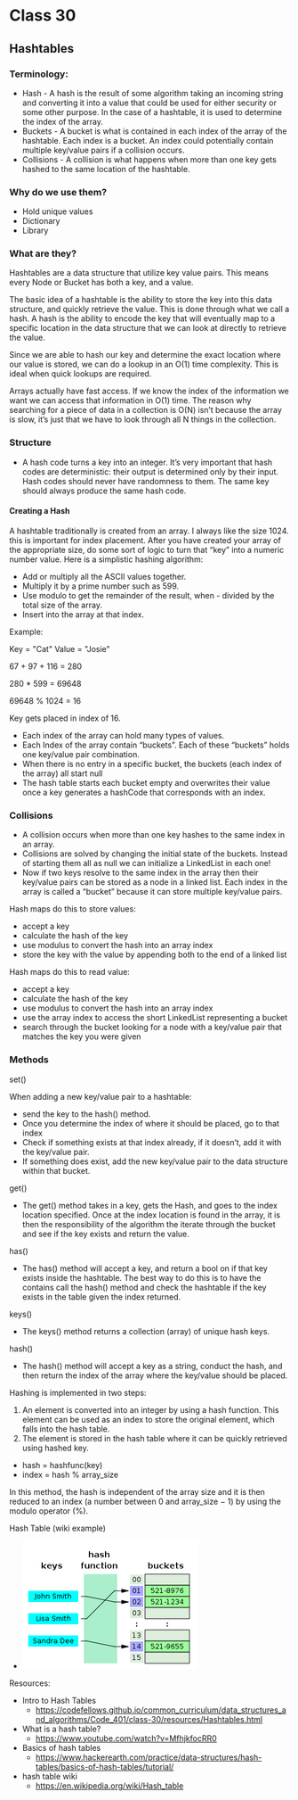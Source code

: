 # Class 30

## Hashtables

### Terminology:

- Hash - A hash is the result of some algorithm taking an incoming string and converting it into a value that could be used for either security or some other purpose. In the case of a hashtable, it is used to determine the index of the array.
- Buckets - A bucket is what is contained in each index of the array of the hashtable. Each index is a bucket. An index could potentially contain multiple key/value pairs if a collision occurs.
- Collisions - A collision is what happens when more than one key gets hashed to the same location of the hashtable.

### Why do we use them?

- Hold unique values
- Dictionary
- Library

### What are they?

Hashtables are a data structure that utilize key value pairs. This means every Node or Bucket has both a key, and a value.

The basic idea of a hashtable is the ability to store the key into this data structure, and quickly retrieve the value. This is done through what we call a hash. A hash is the ability to encode the key that will eventually map to a specific location in the data structure that we can look at directly to retrieve the value.

Since we are able to hash our key and determine the exact location where our value is stored, we can do a lookup in an O(1) time complexity. This is ideal when quick lookups are required.

Arrays actually have fast access. If we know the index of the information we want we can access that information in O(1) time. The reason why searching for a piece of data in a collection is O(N) isn’t because the array is slow, it’s just that we have to look through all N things in the collection.

### Structure

- A hash code turns a key into an integer. It’s very important that hash codes are deterministic: their output is determined only by their input. Hash codes should never have randomness to them. The same key should always produce the same hash code.

#### Creating a Hash

A hashtable traditionally is created from an array. I always like the size 1024. this is important for index placement. After you have created your array of the appropriate size, do some sort of logic to turn that “key” into a numeric number value. Here is a simplistic hashing algorithm:

- Add or multiply all the ASCII values together.
- Multiply it by a prime number such as 599.
- Use modulo to get the remainder of the result, when - divided by the total size of the array.
- Insert into the array at that index.

Example:

Key = "Cat"
Value = "Josie"

67 + 97 + 116 = 280

280 \* 599 = 69648

69648 % 1024 = 16

Key gets placed in index of 16.

- Each index of the array can hold many types of values.
- Each Index of the array contain “buckets”. Each of these “buckets” holds one key/value pair combination.
- When there is no entry in a specific bucket, the buckets (each index of the array) all start null
- The hash table starts each bucket empty and overwrites their value once a key generates a hashCode that corresponds with an index.

### Collisions

- A collision occurs when more than one key hashes to the same index in an array.
- Collisions are solved by changing the initial state of the buckets. Instead of starting them all as null we can initialize a LinkedList in each one!
- Now if two keys resolve to the same index in the array then their key/value pairs can be stored as a node in a linked list. Each index in the array is called a “bucket” because it can store multiple key/value pairs.

Hash maps do this to store values:

- accept a key
- calculate the hash of the key
- use modulus to convert the hash into an array index
- store the key with the value by appending both to the end of a linked list

Hash maps do this to read value:

- accept a key
- calculate the hash of the key
- use modulus to convert the hash into an array index
- use the array index to access the short LinkedList representing a bucket
- search through the bucket looking for a node with a key/value pair that matches the key you were given

### Methods

set()

When adding a new key/value pair to a hashtable:

- send the key to the hash() method.
- Once you determine the index of where it should be placed, go to that index
- Check if something exists at that index already, if it doesn’t, add it with the key/value pair.
- If something does exist, add the new key/value pair to the data structure within that bucket.

get()

- The get() method takes in a key, gets the Hash, and goes to the index location specified. Once at the index location is found in the array, it is then the responsibility of the algorithm the iterate through the bucket and see if the key exists and return the value.

has()

- The has() method will accept a key, and return a bool on if that key exists inside the hashtable. The best way to do this is to have the contains call the hash() method and check the hashtable if the key exists in the table given the index returned.

keys()

- The keys() method returns a collection (array) of unique hash keys.

hash()

- The hash() method will accept a key as a string, conduct the hash, and then return the index of the array where the key/value should be placed.

Hashing is implemented in two steps:

1. An element is converted into an integer by using a hash function. This element can be used as an index to store the original element, which falls into the hash table.
2. The element is stored in the hash table where it can be quickly retrieved using hashed key.

- hash = hashfunc(key)
- index = hash % array_size

In this method, the hash is independent of the array size and it is then reduced to an index (a number between 0 and array_size − 1) by using the modulo operator (%).

Hash Table (wiki example)

- ![hashtable](./hashtable.png)

Resources:

- Intro to Hash Tables
  - https://codefellows.github.io/common_curriculum/data_structures_and_algorithms/Code_401/class-30/resources/Hashtables.html
- What is a hash table?
  - https://www.youtube.com/watch?v=MfhjkfocRR0
- Basics of hash tables
  - https://www.hackerearth.com/practice/data-structures/hash-tables/basics-of-hash-tables/tutorial/
- hash table wiki
  - https://en.wikipedia.org/wiki/Hash_table
